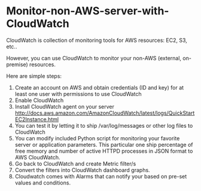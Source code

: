 # Monitor-non-AWS-server-with-CloudWatch

CloudWatch is collection of monitoring tools for AWS resources: EC2, S3, etc.. 

However, you can use CloudWatch to monitor your non-AWS (external, on-premise) resources. 

Here are simple steps: 

1. Create an account on AWS and obtain credentials (ID and key) for at least one user with permissions to use CloudWatch
1. Enable CloudWatch 
1. Install CloudWatch agent on your server 
   http://docs.aws.amazon.com/AmazonCloudWatch/latest/logs/QuickStartEC2Instance.html
1. You can test it by letting it to ship /var/log/messages or other log files to CloudWatch
1. You can modify included Python script for monitoring your favorite server or application parameters. This particular one ship percentage of free memory and number of active HTTPD processes in JSON format to AWS CloudWatch. 
1. Go back to CloudWatch and create Metric filter/s
1. Convert the filters into CloudWatch dashboard graphs. 
1. Cloudwatch comes with Alarms that can notify your based on pre-set values and conditions.

